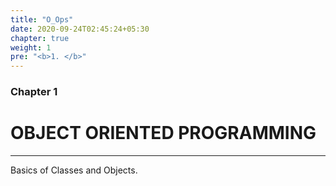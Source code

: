 ```yaml
---
title: "O_Ops"
date: 2020-09-24T02:45:24+05:30
chapter: true
weight: 1
pre: "<b>1. </b>"
---
```


### Chapter 1

# OBJECT ORIENTED PROGRAMMING

---

Basics of Classes and Objects.
